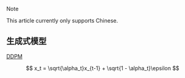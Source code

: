 > [!NOTE]
> This article currently only supports Chinese.

## 生成式模型

[DDPM](https://arxiv.org/abs/2006.11239)

$$
x_t = \sqrt{\alpha_t}x_{t-1} + \sqrt{1 - \alpha_t}\epsilon
$$

<!-- ##{"script":"<script src='https://blog.meekdai.com/Gmeek/plugins/GmeekTOC.js'></script>"}## -->
<!-- ##{"script":"<script src='https://blog.meekdai.com/Gmeek/plugins/Cite.js'></script>"}## -->
